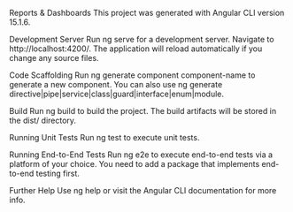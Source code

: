 Reports & Dashboards
This project was generated with Angular CLI version 15.1.6.

Development Server
Run ng serve for a development server. Navigate to http://localhost:4200/. The application will reload automatically if you change any source files.

Code Scaffolding
Run ng generate component component-name to generate a new component. You can also use ng generate directive|pipe|service|class|guard|interface|enum|module.

Build
Run ng build to build the project. The build artifacts will be stored in the dist/ directory.

Running Unit Tests
Run ng test to execute unit tests.

Running End-to-End Tests
Run ng e2e to execute end-to-end tests via a platform of your choice. You need to add a package that implements end-to-end testing first.

Further Help
Use ng help or visit the Angular CLI documentation for more info.
